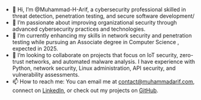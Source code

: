 - 👋 Hi, I’m @Muhammad-H-Arif, a cybersecurity professional skilled in threat detection, penetration testing, and secure software development/
- 👀 I’m passionate about improving organizational security through advanced cybersecurity practices and technologies.
- 🌱 I’m currently enhancing my skills in network security and penetration testing while pursuing an Associate degree in Computer Science , expected in 2025.
- 💞️ I’m looking to collaborate on projects that focus on IoT security, zero-trust networks, and automated malware analysis. I have experience with Python, network security, Linux administration, API security, and vulnerability assessments.
- 📫 How to reach me: You can email me at [contact@muhammadarif.com](mailto:contact@muhammadarif.com), connect on [LinkedIn](https://www.linkedin.com/in/muhammad-hasnain-arif/), or check out my projects on [GitHub](https://github.com/Muhammad-H-Arif).

<!---
Muhammad-H-Arif/Muhammad-H-Arif is a ✨ special ✨ repository because its `README.md` (this file) appears on your GitHub profile.
You can click the Preview link to take a look at your changes.
--->
